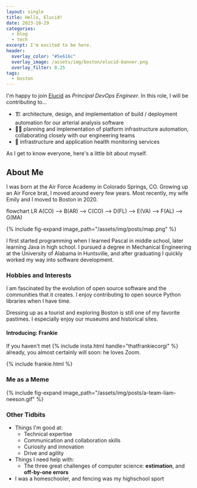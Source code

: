 ```yaml
---
layout: single
title: Hello, Elucid!
date: 2023-10-29
categories:
  - blog
  - tech
excerpt: I'm excited to be here.
header:
  overlay_color: "#5e616c"
  overlay_image: /assets/img/boston/elucid-banner.png
  overlay_filter: 0.25
tags:
  - boston
---
```


I'm happy to join [Elucid](https://elucid.com/) as _Principal DevOps Engineer_. In this role, I will
be contributing to...

- 🏗️ architecture, design, and implementation of build / deployment automation for our arterial analysis software
- 👷‍♂️ planning and implementation of platform infrastructure automation, collaborating closely with our engineering teams
- 🔬 infrastructure and application health monitoring services

As I get to know everyone, here's a little bit about myself.

## About Me

I was born at the Air Force Academy in Colorado Springs, CO. Growing up an Air Force brat, I moved
around every few years. Most recently, my wife Emily and I moved to Boston in 2020.

<script src="https://cdnjs.cloudflare.com/ajax/libs/mermaid/10.6.0/mermaid.min.js"></script>

<div class="mermaid">
flowchart LR
  A(CO) --> B(AR) --> C(CO) --> D(FL) --> E(VA) --> F(AL) --> G(MA)
</div>

{% include fig-expand image_path="/assets/img/posts/map.png" %}

I first started programming when I learned Pascal in middle school, later learning Java in high
school. I pursued a degree in Mechanical Engineering at the University of Alabama in
Huntsville, and after graduating I quickly worked my way into software development.

### Hobbies and Interests

I am fascinated by the evolution of open source software and the communities that it creates. I
enjoy contributing to open source Python libraries when I have time.

Dressing up as a tourist and exploring Boston is still one of my favorite pastimes. I especially
enjoy our museums and historical sites.

#### Introducing: Frankie

If you haven't met {% include insta.html handle="thatfrankiecorgi" %} already, you almost certainly
will soon: he loves Zoom.

{% include frankie.html %}

### Me as a Meme

{% include fig-expand image_path="/assets/img/posts/a-team-liam-neeson.gif" %}

### Other Tidbits

- Things I'm good at:
  - Technical expertise
  - Communication and collaboration skills
  - Curiosity and innovation
  - Drive and agility
- Things I need help with:
  - The three great challenges of computer science: **estimation**, and **off-by-one errors**
- I was a homeschooler, and fencing was my highschool sport
